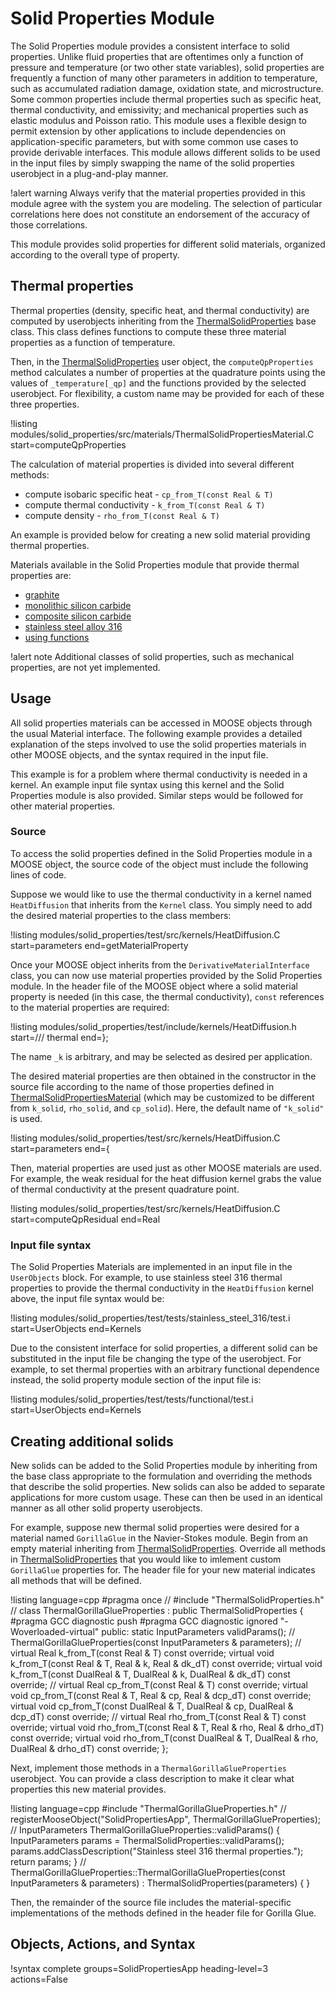 # Solid Properties Module

The Solid Properties module provides a consistent interface to solid properties. Unlike
fluid properties that are oftentimes only a function of pressure and temperature
(or two other state variables), solid properties are frequently a function of many
other parameters in addition to temperature, such as accumulated radiation damage,
oxidation state, and microstructure. Some common properties include thermal
properties such as specific heat, thermal conductivity, and emissivity; and
mechanical properties such as elastic modulus and Poisson ratio. This module uses a
flexible design to permit extension by other applications to include dependencies on
application-specific parameters, but with some common use cases to provide derivable interfaces.
This module allows different solids
to be used in the input files by simply swapping the name of the solid properties
userobject in a plug-and-play manner.

!alert warning
Always verify that the material properties provided in this module agree with
the system you are modeling. The selection of particular correlations here does not
constitute an endorsement of the accuracy of those correlations.

This module provides solid properties for different solid materials, organized according to
the overall type of property.

## Thermal properties

Thermal properties (density, specific heat, and thermal conductivity) are computed by
userobjects inheriting from the [ThermalSolidProperties](/userobjects/ThermalSolidProperties.md) base class. This class
defines functions to compute these three material properties as a function of temperature.

Then, in the [ThermalSolidProperties](/userobjects/ThermalSolidProperties.md) user object, the `computeQpProperties` method calculates a number of properties at
the quadrature points using the values of `_temperature[_qp]` and the functions provided by
the selected userobject.
For flexibility, a custom name may be provided for each of these three properties.

!listing modules/solid_properties/src/materials/ThermalSolidPropertiesMaterial.C start=computeQpProperties

The calculation of material properties is divided into several different methods:

- compute isobaric specific heat - `cp_from_T(const Real & T)`
- compute thermal conductivity - `k_from_T(const Real & T)`
- compute density - `rho_from_T(const Real & T)`

An example is provided below for creating a new solid material providing thermal properties.

Materials available in the Solid Properties module that provide thermal properties
are:

- [graphite](/ThermalGraphiteProperties.md)
- [monolithic silicon carbide](/ThermalMonolithicSiCProperties.md)
- [composite silicon carbide](/ThermalCompositeSiCProperties.md)
- [stainless steel alloy 316](/ThermalSS316Properties.md)
- [using functions](/ThermalFunctionSolidProperties.md)

!alert note
Additional classes of solid properties, such as mechanical properties, are not yet
implemented.

## Usage

All solid properties materials can be accessed in MOOSE objects through the usual Material
interface. The following example provides a detailed explanation of the steps involved to use the
solid properties materials in other MOOSE objects, and the syntax required in the input file.

This example is for a problem where thermal conductivity is needed in a kernel.
An example input file syntax using this kernel and the Solid Properties module is also provided.
Similar steps would be followed for other material properties.

### Source

To access the solid properties defined in the Solid Properties module in a MOOSE object, the source
code of the object must include the following lines of code.

Suppose we would like to use the thermal conductivity in a
kernel named `HeatDiffusion` that inherits from the `Kernel` class.
You simply need to add the desired material properties to the class members:

!listing modules/solid_properties/test/src/kernels/HeatDiffusion.C start=parameters end=getMaterialProperty

Once your MOOSE object inherits from the `DerivativeMaterialInterface` class, you can now
use material properties provided by the Solid Properties module. In the header file of the
MOOSE object where a solid material property is needed (in this case, the
thermal conductivity), `const` references to the material properties are required:

!listing modules/solid_properties/test/include/kernels/HeatDiffusion.h start=/// thermal end=};

The name `_k` is arbitrary, and may be selected as desired per application.

The desired material properties are then obtained in the constructor in the source file
according to the name of those properties defined in [ThermalSolidPropertiesMaterial](/materials/ThermalSolidPropertiesMaterial.md) (which
may be customized to be different from `k_solid`, `rho_solid`, and `cp_solid`). Here, the
default name of `"k_solid"` is used.

!listing modules/solid_properties/test/src/kernels/HeatDiffusion.C start=parameters end={

Then, material properties are used just as other MOOSE materials are used. For example, the
weak residual for the heat diffusion kernel grabs the value of thermal conductivity at the
present quadrature point.

!listing modules/solid_properties/test/src/kernels/HeatDiffusion.C start=computeQpResidual end=Real

### Input file syntax

The Solid Properties Materials are implemented in an input file in the `UserObjects` block.  For
example, to use stainless steel 316 thermal properties to provide the thermal conductivity in
the `HeatDiffusion` kernel above, the input file syntax would be:

!listing modules/solid_properties/test/tests/stainless_steel_316/test.i
  start=UserObjects
  end=Kernels

Due to the consistent interface for solid properties, a different solid can be substituted in the
input file be changing the type of the userobject. For example, to set thermal properties
with an arbitrary functional dependence instead, the solid property module section of
the input file is:

!listing modules/solid_properties/test/tests/functional/test.i
  start=UserObjects
  end=Kernels

## Creating additional solids

New solids can be added to the Solid Properties module by inheriting from the base class appropriate
to the formulation and overriding the methods that describe the solid properties. New solids can also
be added to separate applications for more custom usage. These can then be
used in an identical manner as all other solid property userobjects.

For example, suppose new thermal solid properties were desired for a material named `GorillaGlue` in
the Navier-Stokes module. Begin from an empty material inheriting from [ThermalSolidProperties](/userobjects/ThermalSolidProperties.md).
Override all methods in [ThermalSolidProperties](/userobjects/ThermalSolidProperties.md) that you would like to imlement custom `GorillaGlue`
properties for. The header file for your new material indicates all methods that will be defined.

!listing language=cpp
#pragma once
//
#include "ThermalSolidProperties.h"
//
class ThermalGorillaGlueProperties : public ThermalSolidProperties
{
#pragma GCC diagnostic push
#pragma GCC diagnostic ignored "-Woverloaded-virtual"
public:
  static InputParameters validParams();
//
  ThermalGorillaGlueProperties(const InputParameters & parameters);
//
  virtual Real k_from_T(const Real & T) const override;
  virtual void k_from_T(const Real & T, Real & k, Real & dk_dT) const override;
  virtual void k_from_T(const DualReal & T, DualReal & k, DualReal & dk_dT) const override;
//
  virtual Real cp_from_T(const Real & T) const override;
  virtual void cp_from_T(const Real & T, Real & cp, Real & dcp_dT) const override;
  virtual void cp_from_T(const DualReal & T, DualReal & cp, DualReal & dcp_dT) const override;
//
  virtual Real rho_from_T(const Real & T) const override;
  virtual void rho_from_T(const Real & T, Real & rho, Real & drho_dT) const override;
  virtual void rho_from_T(const DualReal & T, DualReal & rho, DualReal & drho_dT) const override;
};

Next, implement those methods in a `ThermalGorillaGlueProperties` userobject. You can provide
a class description to make it clear what properties this new material provides.

!listing language=cpp
#include "ThermalGorillaGlueProperties.h"
//
registerMooseObject("SolidPropertiesApp", ThermalGorillaGlueProperties);
//
InputParameters
ThermalGorillaGlueProperties::validParams()
{
  InputParameters params = ThermalSolidProperties::validParams();
  params.addClassDescription("Stainless steel 316 thermal properties.");
  return params;
}
//
ThermalGorillaGlueProperties::ThermalGorillaGlueProperties(const InputParameters & parameters)
  : ThermalSolidProperties(parameters)
{
}

Then, the remainder of the source file includes the material-specific implementations
of the methods defined in the header file for Gorilla Glue.

## Objects, Actions, and Syntax

!syntax complete groups=SolidPropertiesApp heading-level=3 actions=False
